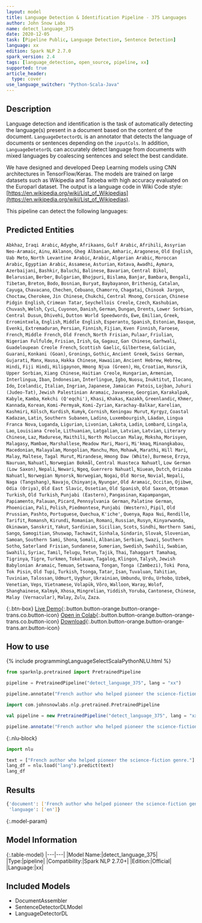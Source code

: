 ```yaml
---
layout: model
title: Language Detection & Identification Pipeline - 375 Languages
author: John Snow Labs
name: detect_language_375
date: 2020-12-05
task: [Pipeline Public, Language Detection, Sentence Detection]
language: xx
edition: Spark NLP 2.7.0
spark_version: 2.4
tags: [language_detection, open_source, pipeline, xx]
supported: true
article_header:
  type: cover
use_language_switcher: "Python-Scala-Java"
---
```


## Description

Language detection and identification is the task of automatically detecting the language(s) present in a document based on the content of the document. ``LanguageDetectorDL`` is an annotator that detects the language of documents or sentences depending on the ``inputCols``. In addition, ``LanguageDetetorDL`` can accurately detect language from documents with mixed languages by coalescing sentences and select the best candidate.

We have designed and developed Deep Learning models using CNN architectures in TensorFlow/Keras. The models are trained on large datasets such as Wikipedia and Tatoeba with high accuracy evaluated on the Europarl dataset. The output is a language code in Wiki Code style: [https://en.wikipedia.org/wiki/List_of_Wikipedias](https://en.wikipedia.org/wiki/List_of_Wikipedias).

This pipeline can detect the following languages:

## Predicted Entities
`Abkhaz`, `Iraqi Arabic`, `Adyghe`, `Afrikaans`, `Gulf Arabic`, `Afrihili`, `Assyrian Neo-Aramaic`, `Ainu`, `Aklanon`, `Gheg Albanian`, `Amharic`, `Aragonese`, `Old English`, `Uab Meto`, `North Levantine Arabic`, `Arabic`, `Algerian Arabic`, `Moroccan Arabic`, `Egyptian Arabic`, `Assamese`, `Asturian`, `Kotava`, `Awadhi`, `Aymara`, `Azerbaijani`, `Bashkir`, `Baluchi`, `Balinese`, `Bavarian`, `Central Bikol`, `Belarusian`, `Berber`, `Bulgarian`, `Bhojpuri`, `Bislama`, `Banjar`, `Bambara`, `Bengali`, `Tibetan`, `Breton`, `Bodo`, `Bosnian`, `Buryat`, `Baybayanon`, `Brithenig`, `Catalan`, `Cayuga`, `Chavacano`, `Chechen`, `Cebuano`, `Chamorro`, `Chagatai`, `Chinook Jargon`, `Choctaw`, `Cherokee`, `Jin Chinese`, `Chukchi`, `Central Mnong`, `Corsican`, `Chinese Pidgin English`, `Crimean Tatar`, `Seychellois Creole`, `Czech`, `Kashubian`, `Chuvash`, `Welsh`, `CycL`, `Cuyonon`, `Danish`, `German`, `Dungan`, `Drents`, `Lower Sorbian`, `Central Dusun`, `Dhivehi`, `Dutton World Speedwords`, `Ewe`, `Emilian`, `Greek`, `Erromintxela`, `English`, `Middle English`, `Esperanto`, `Spanish`, `Estonian`, `Basque`, `Evenki`, `Extremaduran`, `Persian`, `Finnish`, `Fijian`, `Kven Finnish`, `Faroese`, `French`, `Middle French`, `Old French`, `North Frisian`, `Pulaar`, `Friulian`, `Nigerian Fulfulde`, `Frisian`, `Irish`, `Ga`, `Gagauz`, `Gan Chinese`, `Garhwali`, `Guadeloupean Creole French`, `Scottish Gaelic`, `Gilbertese`, `Galician`, `Guarani`, `Konkani (Goan)`, `Gronings`, `Gothic`, `Ancient Greek`, `Swiss German`, `Gujarati`, `Manx`, `Hausa`, `Hakka Chinese`, `Hawaiian`, `Ancient Hebrew`, `Hebrew`, `Hindi`, `Fiji Hindi`, `Hiligaynon`, `Hmong Njua (Green)`, `Ho`, `Croatian`, `Hunsrik`, `Upper Sorbian`, `Xiang Chinese`, `Haitian Creole`, `Hungarian`, `Armenian`, `Interlingua`, `Iban`, `Indonesian`, `Interlingue`, `Igbo`, `Nuosu`, `Inuktitut`, `Ilocano`, `Ido`, `Icelandic`, `Italian`, `Ingrian`, `Japanese`, `Jamaican Patois`, `Lojban`, `Juhuri (Judeo-Tat)`, `Jewish Palestinian Aramaic`, `Javanese`, `Georgian`, `Karakalpak`, `Kabyle`, `Kamba`, `Kekchi (Q'eqchi')`, `Khasi`, `Khakas`, `Kazakh`, `Greenlandic`, `Khmer`, `Kannada`, `Korean`, `Komi-Permyak`, `Komi-Zyrian`, `Karachay-Balkar`, `Karelian`, `Kashmiri`, `Kölsch`, `Kurdish`, `Kumyk`, `Cornish`, `Keningau Murut`, `Kyrgyz`, `Coastal Kadazan`, `Latin`, `Southern Subanen`, `Ladino`, `Luxembourgish`, `Láadan`, `Lingua Franca Nova`, `Luganda`, `Ligurian`, `Livonian`, `Lakota`, `Ladin`, `Lombard`, `Lingala`, `Lao`, `Louisiana Creole`, `Lithuanian`, `Latgalian`, `Latvian`, `Latvian`, `Literary Chinese`, `Laz`, `Madurese`, `Maithili`, `North Moluccan Malay`, `Moksha`, `Morisyen`, `Malagasy`, `Mambae`, `Marshallese`, `Meadow Mari`, `Maori`, `Mi'kmaq`, `Minangkabau`, `Macedonian`, `Malayalam`, `Mongolian`, `Manchu`, `Mon`, `Mohawk`, `Marathi`, `Hill Mari`, `Malay`, `Maltese`, `Tagal Murut`, `Mirandese`, `Hmong Daw (White)`, `Burmese`, `Erzya`, `Nauruan`, `Nahuatl`, `Norwegian Bokmål`, `Central Huasteca Nahuatl`, `Low German (Low Saxon)`, `Nepali`, `Newari`, `Ngeq`, `Guerrero Nahuatl`, `Niuean`, `Dutch`, `Orizaba Nahuatl`, `Norwegian Nynorsk`, `Norwegian`, `Nogai`, `Old Norse`, `Novial`, `Nepali`, `Naga (Tangshang)`, `Navajo`, `Chinyanja`, `Nyungar`, `Old Aramaic`, `Occitan`, `Ojibwe`, `Odia (Oriya)`, `Old East Slavic`, `Ossetian`, `Old Spanish`, `Old Saxon`, `Ottoman Turkish`, `Old Turkish`, `Punjabi (Eastern)`, `Pangasinan`, `Kapampangan`, `Papiamento`, `Palauan`, `Picard`, `Pennsylvania German`, `Palatine German`, `Phoenician`, `Pali`, `Polish`, `Piedmontese`, `Punjabi (Western)`, `Pipil`, `Old Prussian`, `Pashto`, `Portuguese`, `Quechua`, `K'iche'`, `Quenya`, `Rapa Nui`, `Rendille`, `Tarifit`, `Romansh`, `Kirundi`, `Romanian`, `Romani`, `Russian`, `Rusyn`, `Kinyarwanda`, `Okinawan`, `Sanskrit`, `Yakut`, `Sardinian`, `Sicilian`, `Scots`, `Sindhi`, `Northern Sami`, `Sango`, `Samogitian`, `Shuswap`, `Tachawit`, `Sinhala`, `Sindarin`, `Slovak`, `Slovenian`, `Samoan`, `Southern Sami`, `Shona`, `Somali`, `Albanian`, `Serbian`, `Swazi`, `Southern Sotho`, `Saterland Frisian`, `Sundanese`, `Sumerian`, `Swedish`, `Swahili`, `Swabian`, `Swahili`, `Syriac`, `Tamil`, `Telugu`, `Tetun`, `Tajik`, `Thai`, `Tahaggart Tamahaq`, `Tigrinya`, `Tigre`, `Turkmen`, `Tokelauan`, `Tagalog`, `Klingon`, `Talysh`, `Jewish Babylonian Aramaic`, `Temuan`, `Setswana`, `Tongan`, `Tonga (Zambezi)`, `Toki Pona`, `Tok Pisin`, `Old Tupi`, `Turkish`, `Tsonga`, `Tatar`, `Isan`, `Tuvaluan`, `Tahitian`, `Tuvinian`, `Talossan`, `Udmurt`, `Uyghur`, `Ukrainian`, `Umbundu`, `Urdu`, `Urhobo`, `Uzbek`, `Venetian`, `Veps`, `Vietnamese`, `Volapük`, `Võro`, `Walloon`, `Waray`, `Wolof`, `Shanghainese`, `Kalmyk`, `Xhosa`, `Mingrelian`, `Yiddish`, `Yoruba`, `Cantonese`, `Chinese`, `Malay (Vernacular)`, `Malay`, `Zulu`, `Zaza`.

{:.btn-box}
[Live Demo](https://demo.johnsnowlabs.com/public/LANGUAGE_DETECTOR/){:.button.button-orange.button-orange-trans.co.button-icon}
[Open in Colab](https://colab.research.google.com/github/JohnSnowLabs/spark-nlp-workshop/blob/master/jupyter/annotation/english/language-detection/Language_Detection_and_Indentification.ipynb){:.button.button-orange.button-orange-trans.co.button-icon}
[Download](https://s3.amazonaws.com/auxdata.johnsnowlabs.com/public/models/detect_language_375_xx_2.7.0_2.4_1607185980306.zip){:.button.button-orange.button-orange-trans.arr.button-icon}

## How to use



<div class="tabs-box" markdown="1">
{% include programmingLanguageSelectScalaPythonNLU.html %}

```python
from sparknlp.pretrained import PretrainedPipeline

pipeline = PretrainedPipeline("detect_language_375", lang = "xx")

pipeline.annotate("French author who helped pioneer the science-fiction genre.")
```

```scala
import com.johnsnowlabs.nlp.pretrained.PretrainedPipeline

val pipeline = new PretrainedPipeline("detect_language_375", lang = "xx")

pipeline.annotate("French author who helped pioneer the science-fiction genre.")
```

{:.nlu-block}
```python
import nlu

text = ["French author who helped pioneer the science-fiction genre."]
lang_df = nlu.load("lang").predict(text)
lang_df
```

</div>

## Results

```bash
{'document': ['French author who helped pioneer the science-fiction genre.'],
 'language': ['en']}
```

{:.model-param}
## Model Information

{:.table-model}
|---|---|
|Model Name:|detect_language_375|
|Type:|pipeline|
|Compatibility:|Spark NLP 2.7.0+|
|Edition:|Official|
|Language:|xx|

## Included Models

 - DocumentAssembler
 - SentenceDetectorDLModel
 - LanguageDetectorDL